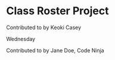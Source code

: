 # Class Roster Project

Contributed to by Keoki Casey

Wednesday

Contributed to by Jane Doe, Code Ninja
